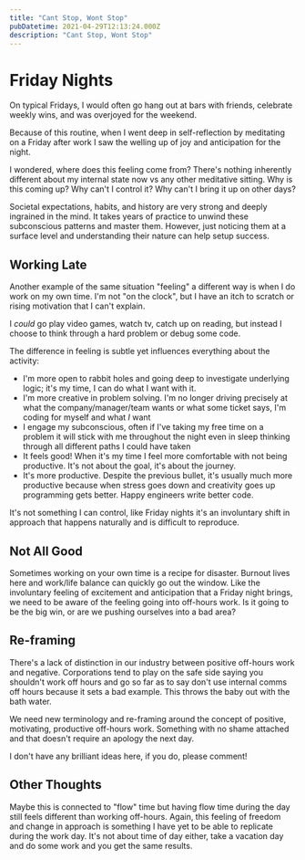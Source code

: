 ```yaml
---
title: "Cant Stop, Wont Stop"
pubDatetime: 2021-04-29T12:13:24.000Z
description: "Cant Stop, Wont Stop"
---
```


# Friday Nights

On typical Fridays, I would often go hang out at bars with friends, celebrate weekly wins, and was overjoyed for the weekend.

Because of this routine, when I went deep in self-reflection by meditating on a Friday after work I saw the welling up of joy and anticipation for the night.

I wondered, where does this feeling come from? There's nothing inherently different about my internal state now vs any other meditative sitting. Why is this coming up? Why can't I control it? Why can't I bring it up on other days?

Societal expectations, habits, and history are very strong and deeply ingrained in the mind. It takes years of practice to unwind these subconscious patterns and master them. However, just noticing them at a surface level and understanding their nature can help setup success.

## Working Late

Another example of the same situation "feeling" a different way is when I do work on my own time. I'm not "on the clock", but I have an itch to scratch or rising motivation that I can't explain.

I _could_ go play video games, watch tv, catch up on reading, but instead I choose to think through a hard problem or debug some code.

The difference in feeling is subtle yet influences everything about the activity:

- I'm more open to rabbit holes and going deep to investigate underlying logic; it's my time, I can do what I want with it.
- I'm more creative in problem solving. I'm no longer driving precisely at what the company/manager/team wants or what some ticket says, I'm coding for myself and what _I_ want
- I engage my subconscious, often if I've taking my free time on a problem it will stick with me throughout the night even in sleep thinking through all different paths I could have taken
- It feels good! When it's my time I feel more comfortable with not being productive. It's not about the goal, it's about the journey.
- It's more productive. Despite the previous bullet, it's usually much more productive because when stress goes down and creativity goes up programming gets better. Happy engineers write better code.

It's not something I can control, like Friday nights it's an involuntary shift in approach that happens naturally and is difficult to reproduce.

## Not All Good

Sometimes working on your own time is a recipe for disaster. Burnout lives here and work/life balance can quickly go out the window. Like the involuntary feeling of excitement and anticipation that a Friday night brings, we need to be aware of the feeling going into off-hours work. Is it going to be the big win, or are we pushing ourselves into a bad area?

## Re-framing

There's a lack of distinction in our industry between positive off-hours work and negative. Corporations tend to play on the safe side saying you shouldn't work off hours and go so far as to say don't use internal comms off hours because it sets a bad example. This throws the baby out with the bath water.

We need new terminology and re-framing around the concept of positive, motivating, productive off-hours work. Something with no shame attached and that doesn't require an apology the next day.

I don't have any brilliant ideas here, if you do, please comment!

## Other Thoughts

Maybe this is connected to "flow" time but having flow time during the day still feels different than working off-hours. Again, this feeling of freedom and change in approach is something I have yet to be able to replicate during the work day. It's not about time of day either, take a vacation day and do some work and you get the same results.
